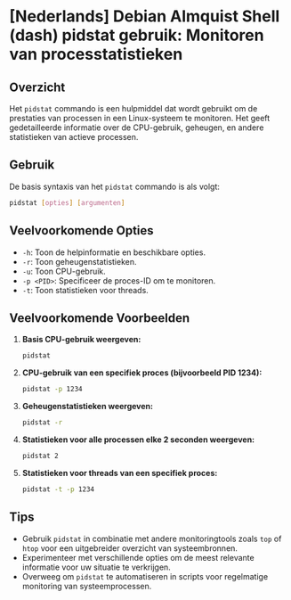 # [Nederlands] Debian Almquist Shell (dash) pidstat gebruik: Monitoren van processtatistieken

## Overzicht
Het `pidstat` commando is een hulpmiddel dat wordt gebruikt om de prestaties van processen in een Linux-systeem te monitoren. Het geeft gedetailleerde informatie over de CPU-gebruik, geheugen, en andere statistieken van actieve processen.

## Gebruik
De basis syntaxis van het `pidstat` commando is als volgt:

```bash
pidstat [opties] [argumenten]
```

## Veelvoorkomende Opties
- `-h`: Toon de helpinformatie en beschikbare opties.
- `-r`: Toon geheugenstatistieken.
- `-u`: Toon CPU-gebruik.
- `-p <PID>`: Specificeer de proces-ID om te monitoren.
- `-t`: Toon statistieken voor threads.

## Veelvoorkomende Voorbeelden

1. **Basis CPU-gebruik weergeven:**
   ```bash
   pidstat
   ```

2. **CPU-gebruik van een specifiek proces (bijvoorbeeld PID 1234):**
   ```bash
   pidstat -p 1234
   ```

3. **Geheugenstatistieken weergeven:**
   ```bash
   pidstat -r
   ```

4. **Statistieken voor alle processen elke 2 seconden weergeven:**
   ```bash
   pidstat 2
   ```

5. **Statistieken voor threads van een specifiek proces:**
   ```bash
   pidstat -t -p 1234
   ```

## Tips
- Gebruik `pidstat` in combinatie met andere monitoringtools zoals `top` of `htop` voor een uitgebreider overzicht van systeembronnen.
- Experimenteer met verschillende opties om de meest relevante informatie voor uw situatie te verkrijgen.
- Overweeg om `pidstat` te automatiseren in scripts voor regelmatige monitoring van systeemprocessen.